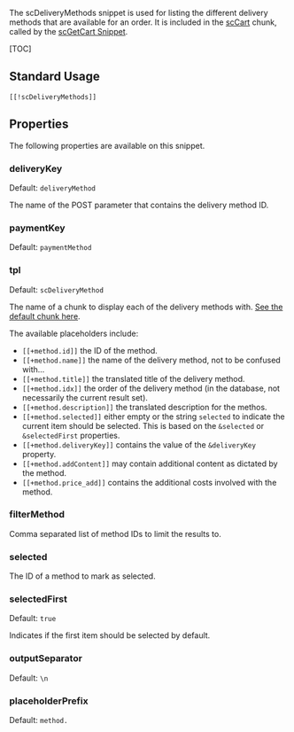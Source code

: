 The scDeliveryMethods snippet is used for listing the different delivery methods that are available for an order. It is included in the [scCart](../Chunks/scCart) chunk, called by the [scGetCart Snippet](scGetCart).

[TOC]

## Standard Usage

````
[[!scDeliveryMethods]]
````

## Properties

The following properties are available on this snippet.

### deliveryKey

Default: `deliveryMethod`

The name of the POST parameter that contains the delivery method ID.

### paymentKey

Default: `paymentMethod`

### tpl 

Default: `scDeliveryMethod`

The name of a chunk to display each of the delivery methods with. [See the default chunk here](../Chunks/scDeliveryMethod). 

The available placeholders include:

- `[[+method.id]]` the ID of the method.
- `[[+method.name]]` the name of the delivery method, not to be confused with...
- `[[+method.title]]` the translated title of the delivery method.
- `[[+method.idx]]` the order of the delivery method (in the database, not necessarily the current result set).
- `[[+method.description]]` the translated description for the methos.
- `[[+method.selected]]` either empty or the string `selected` to indicate the current item should be selected. This is based on the `&selected` or `&selectedFirst` properties. 
- `[[+method.deliveryKey]]` contains the value of the `&deliveryKey` property.
- `[[+method.addContent]]` may contain additional content as dictated by the method. 
- `[[+method.price_add]]` contains the additional costs involved with the method. 

### filterMethod

Comma separated list of method IDs to limit the results to. 

### selected

The ID of a method to mark as selected. 

### selectedFirst

Default: `true`

Indicates if the first item should be selected by default. 

### outputSeparator

Default: `\n`

### placeholderPrefix

Default: `method.`
